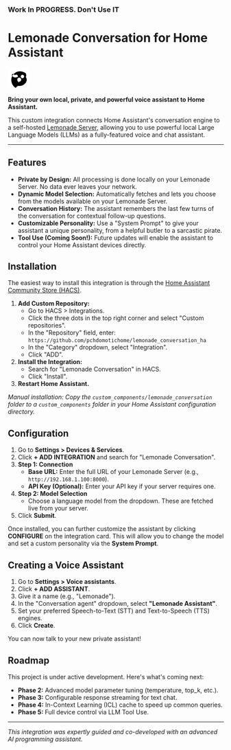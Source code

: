 ### Work In PROGRESS. Don't Use IT ###

# Lemonade Conversation for Home Assistant

![Lemonade Conversation Logo](https://raw.githubusercontent.com/pchdomotichome/lemonade_conversation_ha/main/images/logo.svg)

**Bring your own local, private, and powerful voice assistant to Home Assistant.**

This custom integration connects Home Assistant's conversation engine to a self-hosted [Lemonade Server](https://lemonade-server.ai/), allowing you to use powerful local Large Language Models (LLMs) as a fully-featured voice and chat assistant.

---

## Features

- **Private by Design:** All processing is done locally on your Lemonade Server. No data ever leaves your network.
- **Dynamic Model Selection:** Automatically fetches and lets you choose from the models available on your Lemonade Server.
- **Conversation History:** The assistant remembers the last few turns of the conversation for contextual follow-up questions.
- **Customizable Personality:** Use a "System Prompt" to give your assistant a unique personality, from a helpful butler to a sarcastic pirate.
- **Tool Use (Coming Soon!):** Future updates will enable the assistant to control your Home Assistant devices directly.

## Installation

The easiest way to install this integration is through the [Home Assistant Community Store (HACS)](https://hacs.xyz/).

1.  **Add Custom Repository:**
    - Go to HACS > Integrations.
    - Click the three dots in the top right corner and select "Custom repositories".
    - In the "Repository" field, enter: `https://github.com/pchdomotichome/lemonade_conversation_ha`
    - In the "Category" dropdown, select "Integration".
    - Click "ADD".
2.  **Install the Integration:**
    - Search for "Lemonade Conversation" in HACS.
    - Click "Install".
3.  **Restart Home Assistant.**

*Manual installation: Copy the `custom_components/lemonade_conversation` folder to a `custom_components` folder in your Home Assistant configuration directory.*

## Configuration

1.  Go to **Settings > Devices & Services**.
2.  Click **+ ADD INTEGRATION** and search for "Lemonade Conversation".
3.  **Step 1: Connection**
    - **Base URL:** Enter the full URL of your Lemonade Server (e.g., `http://192.168.1.100:8000`).
    - **API Key (Optional):** Enter your API key if your server requires one.
4.  **Step 2: Model Selection**
    - Choose a language model from the dropdown. These are fetched live from your server.
5.  Click **Submit**.

Once installed, you can further customize the assistant by clicking **CONFIGURE** on the integration card. This will allow you to change the model and set a custom personality via the **System Prompt**.

## Creating a Voice Assistant

1.  Go to **Settings > Voice assistants**.
2.  Click **+ ADD ASSISTANT**.
3.  Give it a name (e.g., "Lemonade").
4.  In the "Conversation agent" dropdown, select **"Lemonade Assistant"**.
5.  Set your preferred Speech-to-Text (STT) and Text-to-Speech (TTS) engines.
6.  Click **Create**.

You can now talk to your new private assistant!

## Roadmap

This project is under active development. Here's what's coming next:
- **Phase 2:** Advanced model parameter tuning (temperature, top_k, etc.).
- **Phase 3:** Configurable response streaming for text chat.
- **Phase 4:** In-Context Learning (ICL) cache to speed up common queries.
- **Phase 5:** Full device control via LLM Tool Use.

---

*This integration was expertly guided and co-developed with an advanced AI programming assistant.*
